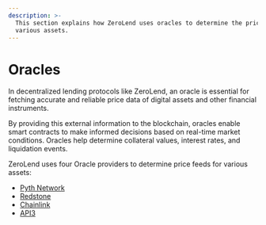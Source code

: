 ```yaml
---
description: >-
  This section explains how ZeroLend uses oracles to determine the price of
  various assets.
---
```


# Oracles

In decentralized lending protocols like ZeroLend, an oracle is essential for fetching accurate and reliable price data of digital assets and other financial instruments.&#x20;

By providing this external information to the blockchain, oracles enable smart contracts to make informed decisions based on real-time market conditions. Oracles help determine collateral values, interest rates, and liquidation events.&#x20;

ZeroLend uses four Oracle providers to determine price feeds for various assets:

* [Pyth Network](oracles/pyth-oracles.md)
* [Redstone](oracles/redstone.md)
* [Chainlink](oracles/chainlink.md)
* [API3](oracles/api3-oracles.md)
